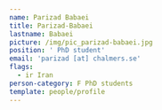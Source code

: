 ```yaml
---
name: Parizad Babaei
title: Parizad-Babaei
lastname: Babaei
picture: /img/pic_parizad-babaei.jpg
position: ' PhD student'
email: 'parizad [at] chalmers.se'
flags:
  - ir Iran
person-category: F PhD students
template: people/profile
---
```


